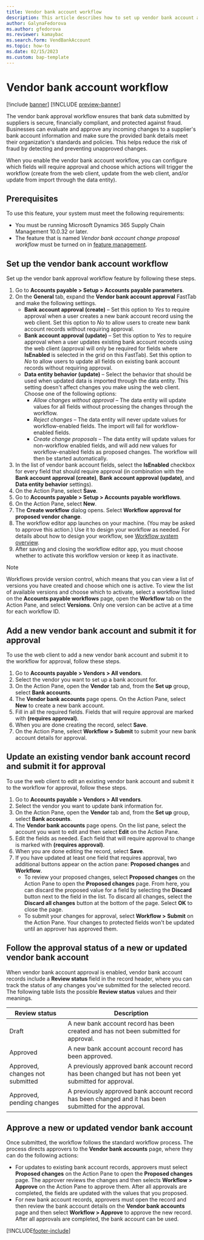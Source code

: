 ```yaml
---
title: Vendor bank account workflow
description: This article describes how to set up vendor bank account approval upon create and update.
author: GalynaFedorova
ms.author: gfedorova
ms.reviewer: kamaybac
ms.search.form: VendBankAccount
ms.topic: how-to
ms.date: 02/15/2023
ms.custom: bap-template
---
```


# Vendor bank account workflow

[!include [banner](../includes/banner.md)]
[!INCLUDE [preview-banner](../includes/preview-banner.md)]

The vendor bank approval workflow ensures that bank data submitted by suppliers is secure, financially compliant, and protected against fraud. Businesses can evaluate and approve any incoming changes to a supplier's bank account information and make sure the provided bank details meet their organization's standards and policies. This helps reduce the risk of fraud by detecting and preventing unapproved changes.

When you enable the vendor bank account workflow, you can configure which fields will require approval and choose which actions will trigger the workflow (create from the web client, update from the web client, and/or update from import through the data entity).

## Prerequisites

To use this feature, your system must meet the following requirements:

- You must be running Microsoft Dynamics 365 Supply Chain Management 10.0.32 or later.
- The feature that is named *Vendor bank account change proposal workflow* must be turned on in [feature management](../../fin-ops-core/fin-ops/get-started/feature-management/feature-management-overview.md).

## Set up the vendor bank account workflow

Set up the vendor bank approval workflow feature by following these steps.

1. Go to **Accounts payable \> Setup \> Accounts payable parameters**.
1. On the **General** tab, expand the **Vendor bank account approval** FastTab and make the following settings.
    - **Bank account approval (create)** – Set this option to *Yes* to require approval when a user creates a new bank account record using the web client. Set this option to *No* to allow users to create new bank account records without requiring approval. <!-- KFM: How is this affected by the **IsEnabled** checkbox settings? -->
    - **Bank account approval (update)** – Set this option to *Yes* to require approval when a user updates existing bank account records using the web client (approval will only be required for fields where **IsEnabled** is selected in the grid on this FastTab). Set this option to *No* to allow users to update all fields on existing bank account records without requiring approval.
    - **Data entity behavior (update)** – Select the behavior that should be used when updated data is imported through the data entity. This setting doesn't affect changes you make using the web client. Choose one of the following options: <!-- KFM: Only applies during update? What about create? -->
        - *Allow changes without approval* – The data entity will update values for all fields without processing the changes through the workflow.
        - *Reject changes* – The data entity will never update values for workflow-enabled fields. The import will fail for workflow-enabled fields. <!-- KFM: Will non-workflow updates still be applied, or does the entire import fail? -->
        - *Create change proposals* – The data entity will update values for non-workflow enabled fields, and will add new values for workflow-enabled fields as proposed changes. The workflow will then be started automatically.
1. In the list of vendor bank account fields, select the **IsEnabled** checkbox for every field that should require approval (in combination with the **Bank account approval (create)**, **Bank account approval (update)**, and **Data entity behavior** settings).
1. On the Action Pane, select **Save**.
1. Go to **Accounts payable \> Setup \> Accounts payable workflows**.
1. On the Action Pane, select **New**.
1. The **Create workflow** dialog opens. Select **Workflow approval for proposed vendor change**.
1. The workflow editor app launches on your machine. (You may be asked to approve this action.) Use it to design your workflow as needed. <!-- KFM: I suppose this is what is meant to happen, but it failed when I tried it. Are we missing some steps or prerequisites? --> For details about how to design your workflow, see [Workflow system overview](../../fin-ops-core/fin-ops/organization-administration/overview-workflow-system.md).
1. After saving and closing the workflow editor app, you must choose whether to activate this workflow version or keep it as inactivate.

> [!NOTE]
> Workflows provide version control, which means that you can view a list of versions you have created and choose which one is active. To view the list of available versions and choose which to activate, select a workflow listed on the **Accounts payable workflows** page, open the **Workflow** tab on the Action Pane, and select **Versions**. Only one version can be active at a time for each workflow ID.

## Add a new vendor bank account and submit it for approval

To use the web client to add a new vendor bank account and submit it to the workflow for approval, follow these steps.

1. Go to **Accounts payable \> Vendors \> All vendors**.
1. Select the vendor you want to set up a bank account for.
1. On the Action Pane, open the **Vendor** tab and, from the **Set up** group,  select **Bank accounts**.
1. The **Vendor bank accounts** page opens. On the Action Pane, select **New** to create a new bank account.
1. Fill in all the required fields. Fields that will require approval are marked with **(requires approval)**. <!-- KFM: Does it matter whether I fill in "requires approval" fields or not? -->
1. When you are done creating the record, select **Save**.
1. On the Action Pane, select **Workflow \> Submit** to submit your new bank account details for approval.

## Update an existing vendor bank account record and submit it for approval

To use the web client to edit an existing vendor bank account and submit it to the workflow for approval, follow these steps.

1. Go to **Accounts payable \> Vendors \> All vendors**.
1. Select the vendor you want to update bank information for.
1. On the Action Pane, open the **Vendor** tab and, from the **Set up** group, select **Bank accounts**.
1. The **Vendor bank accounts** page opens. On the list pane, select the account you want to edit and then select **Edit** on the Action Pane.
1. Edit the fields as needed. Each field that will require approval to change is marked with **(requires approval)**.
1. When you are done editing the record, select **Save**.
1. If you have updated at least one field that requires approval, two additional buttons appear on the action pane: **Proposed changes** and **Workflow**.
    - To review your proposed changes, select **Proposed changes** on the Action Pane to open the **Proposed changes** page. From here, you can discard the proposed value for a field by selecting the **Discard** button next to the field in the list. To discard all changes, select the **Discard all changes** button at the bottom of the page. Select **OK** to close the page.
    - To submit your changes for approval, select **Workflow \> Submit** on the Action Pane. Your changes to protected fields won't be updated until an approver has approved them.

## Follow the approval status of a new or updated vendor bank account

When vendor bank account approval is enabled, vendor bank account records include a **Review status** field in the record header, where you can track the status of any changes you've submitted for the selected record. The following table lists the possible **Review status** values and their meanings.

| Review status | Description |
|---|---|
| Draft | A new bank account record has been created and has not been submitted for approval. |
| Approved | A new bank account account record has been approved. |
| Approved, changes not submitted | A previously approved bank account record has been changed but has not been yet submitted for approval. |
| Approved, pending changes | A previously approved bank account record has been changed and it has been submitted for the approval. |

## Approve a new or updated vendor bank account

Once submitted, the workflow follows the standard workflow process. The process directs approvers to the **Vendor bank accounts** page, where they can do the following actions:

- For updates to existing bank account records, approvers must select **Proposed changes** on the Action Pane to open the **Proposed changes** page. The approver reviews the changes and then selects **Workflow \> Approve** on the Action Pane to approve them. After all approvals are completed, the fields are updated with the values that you proposed.
- For new bank account records, approvers must open the record and then review the bank account details on the **Vendor bank accounts** page and then select **Workflow \> Approve** to approve the new record. After all approvals are completed, the bank account can be used.

[!INCLUDE[footer-include](../../includes/footer-banner.md)]